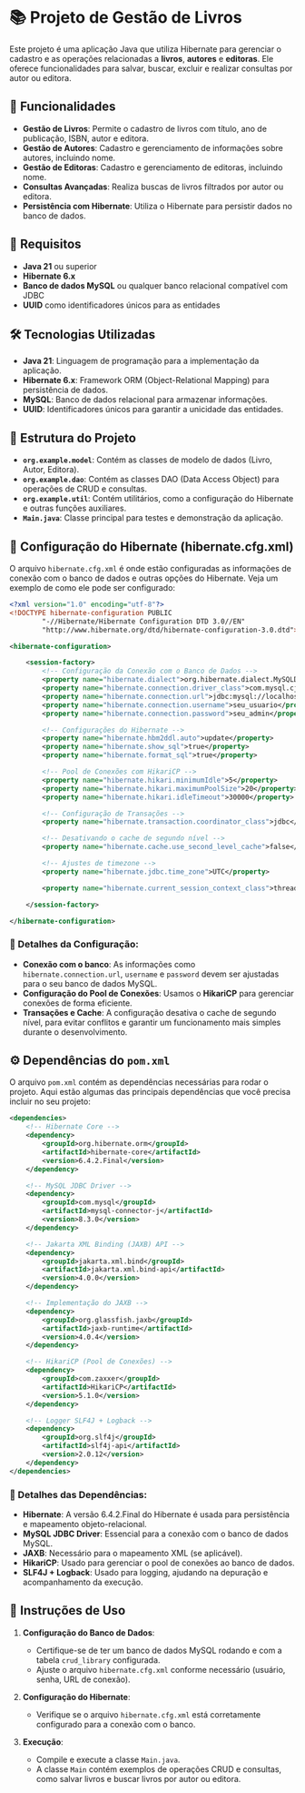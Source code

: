# 📚 Projeto de Gestão de Livros

Este projeto é uma aplicação Java que utiliza Hibernate para gerenciar o cadastro e as operações relacionadas a **livros**, **autores** e **editoras**. Ele oferece funcionalidades para salvar, buscar, excluir e realizar consultas por autor ou editora.

## 🚀 Funcionalidades

- **Gestão de Livros**: Permite o cadastro de livros com título, ano de publicação, ISBN, autor e editora.
- **Gestão de Autores**: Cadastro e gerenciamento de informações sobre autores, incluindo nome.
- **Gestão de Editoras**: Cadastro e gerenciamento de editoras, incluindo nome.
- **Consultas Avançadas**: Realiza buscas de livros filtrados por autor ou editora.
- **Persistência com Hibernate**: Utiliza o Hibernate para persistir dados no banco de dados.

## 🔧 Requisitos

- **Java 21** ou superior
- **Hibernate 6.x**
- **Banco de dados MySQL** ou qualquer banco relacional compatível com JDBC
- **UUID** como identificadores únicos para as entidades

## 🛠️ Tecnologias Utilizadas

- **Java 21**: Linguagem de programação para a implementação da aplicação.
- **Hibernate 6.x**: Framework ORM (Object-Relational Mapping) para persistência de dados.
- **MySQL**: Banco de dados relacional para armazenar informações.
- **UUID**: Identificadores únicos para garantir a unicidade das entidades.

## 📁 Estrutura do Projeto

- **`org.example.model`**: Contém as classes de modelo de dados (Livro, Autor, Editora).
- **`org.example.dao`**: Contém as classes DAO (Data Access Object) para operações de CRUD e consultas.
- **`org.example.util`**: Contém utilitários, como a configuração do Hibernate e outras funções auxiliares.
- **`Main.java`**: Classe principal para testes e demonstração da aplicação.

## 📜 Configuração do Hibernate (hibernate.cfg.xml)

O arquivo `hibernate.cfg.xml` é onde estão configuradas as informações de conexão com o banco de dados e outras opções do Hibernate. Veja um exemplo de como ele pode ser configurado:

```xml
<?xml version="1.0" encoding="utf-8"?>
<!DOCTYPE hibernate-configuration PUBLIC
        "-//Hibernate/Hibernate Configuration DTD 3.0//EN"
        "http://www.hibernate.org/dtd/hibernate-configuration-3.0.dtd">

<hibernate-configuration>

    <session-factory>
        <!-- Configuração da Conexão com o Banco de Dados -->
        <property name="hibernate.dialect">org.hibernate.dialect.MySQLDialect</property>
        <property name="hibernate.connection.driver_class">com.mysql.cj.jdbc.Driver</property>
        <property name="hibernate.connection.url">jdbc:mysql://localhost:3306/seu_banco_de_dados</property>
        <property name="hibernate.connection.username">seu_usuario</property>
        <property name="hibernate.connection.password">seu_admin</property>

        <!-- Configurações do Hibernate -->
        <property name="hibernate.hbm2ddl.auto">update</property>
        <property name="hibernate.show_sql">true</property>
        <property name="hibernate.format_sql">true</property>

        <!-- Pool de Conexões com HikariCP -->
        <property name="hibernate.hikari.minimumIdle">5</property>
        <property name="hibernate.hikari.maximumPoolSize">20</property>
        <property name="hibernate.hikari.idleTimeout">30000</property>

        <!-- Configuração de Transações -->
        <property name="hibernate.transaction.coordinator_class">jdbc</property>

        <!-- Desativando o cache de segundo nível -->
        <property name="hibernate.cache.use_second_level_cache">false</property>

        <!-- Ajustes de timezone -->
        <property name="hibernate.jdbc.time_zone">UTC</property>

        <property name="hibernate.current_session_context_class">thread</property>

    </session-factory>

</hibernate-configuration>

```

### 🔄 Detalhes da Configuração:

- **Conexão com o banco**: As informações como `hibernate.connection.url`, `username` e `password` devem ser ajustadas para o seu banco de dados MySQL.
- **Configuração do Pool de Conexões**: Usamos o **HikariCP** para gerenciar conexões de forma eficiente.
- **Transações e Cache**: A configuração desativa o cache de segundo nível, para evitar conflitos e garantir um funcionamento mais simples durante o desenvolvimento.

## ⚙️ Dependências do `pom.xml`

O arquivo `pom.xml` contém as dependências necessárias para rodar o projeto. Aqui estão algumas das principais dependências que você precisa incluir no seu projeto:

```xml
<dependencies>
    <!-- Hibernate Core -->
    <dependency>
        <groupId>org.hibernate.orm</groupId>
        <artifactId>hibernate-core</artifactId>
        <version>6.4.2.Final</version>
    </dependency>

    <!-- MySQL JDBC Driver -->
    <dependency>
        <groupId>com.mysql</groupId>
        <artifactId>mysql-connector-j</artifactId>
        <version>8.3.0</version>
    </dependency>

    <!-- Jakarta XML Binding (JAXB) API -->
    <dependency>
        <groupId>jakarta.xml.bind</groupId>
        <artifactId>jakarta.xml.bind-api</artifactId>
        <version>4.0.0</version>
    </dependency>

    <!-- Implementação do JAXB -->
    <dependency>
        <groupId>org.glassfish.jaxb</groupId>
        <artifactId>jaxb-runtime</artifactId>
        <version>4.0.4</version>
    </dependency>

    <!-- HikariCP (Pool de Conexões) -->
    <dependency>
        <groupId>com.zaxxer</groupId>
        <artifactId>HikariCP</artifactId>
        <version>5.1.0</version>
    </dependency>

    <!-- Logger SLF4J + Logback -->
    <dependency>
        <groupId>org.slf4j</groupId>
        <artifactId>slf4j-api</artifactId>
        <version>2.0.12</version>
    </dependency>
</dependencies>
```

### 🔄 Detalhes das Dependências:

- **Hibernate**: A versão 6.4.2.Final do Hibernate é usada para persistência e mapeamento objeto-relacional.
- **MySQL JDBC Driver**: Essencial para a conexão com o banco de dados MySQL.
- **JAXB**: Necessário para o mapeamento XML (se aplicável).
- **HikariCP**: Usado para gerenciar o pool de conexões ao banco de dados.
- **SLF4J + Logback**: Usado para logging, ajudando na depuração e acompanhamento da execução.

## 📝 Instruções de Uso

1. **Configuração do Banco de Dados**:
    - Certifique-se de ter um banco de dados MySQL rodando e com a tabela `crud_library` configurada.
    - Ajuste o arquivo `hibernate.cfg.xml` conforme necessário (usuário, senha, URL de conexão).

2. **Configuração do Hibernate**:
    - Verifique se o arquivo `hibernate.cfg.xml` está corretamente configurado para a conexão com o banco.

3. **Execução**:
    - Compile e execute a classe `Main.java`.
    - A classe `Main` contém exemplos de operações CRUD e consultas, como salvar livros e buscar livros por autor ou editora.
```
